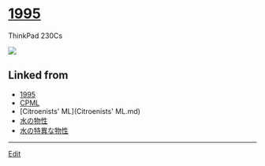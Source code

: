 ---
---
# [1995](/1995)

ThinkPad 230Cs

![](https://i.gyazo.com/54cecceb694c1ae4d29b9c651756041c.jpg)





## Linked from

* [1995](1995.md)
* [CPML](CPML.md)
* [Citroenists' ML](Citroenists' ML.md)
* [水の物性](水の物性.md)
* [水の特異な物性](水の特異な物性.md)


----
[Edit](https://github.com/vitroid/vitroid.github.io/edit/master/MD/1995.md)
